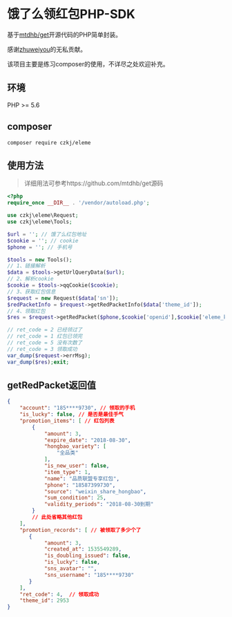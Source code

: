 # 饿了么领红包PHP-SDK

基于[mtdhb/get](https://github.com/mtdhb/get)开源代码的PHP简单封装。

感谢[zhuweiyou](https://github.com/zhuweiyou)的无私贡献。

该项目主要是练习composer的使用，不详尽之处欢迎补充。

## 环境

PHP >= 5.6

## composer

```
composer require czkj/eleme
```

## 使用方法

> 详细用法可参考https://github.com/mtdhb/get源码

~~~php
<?php
require_once __DIR__ . '/vendor/autoload.php';

use czkj\eleme\Request;
use czkj\eleme\Tools;

$url = ''; // 饿了么红包地址
$cookie = ''; // cookie
$phone = ''; // 手机号

$tools = new Tools();
// 1、链接解析
$data = $tools->getUrlQueryData($url);
// 2、解析cookie
$cookie = $tools->qqCookie($cookie);
// 3、获取红包信息
$request = new Request($data['sn']);
$redPacketInfo = $request->getRedPacketInfo($data['theme_id']);
// 4、领取红包
$res = $request->getRedPacket($phone,$cookie['openid'],$cookie['eleme_key'],$data['platform']);

// ret_code = 2 已经领过了
// ret_code = 1 红包已领完
// ret_code = 5 没有次数了
// ret_code = 3 领取成功
var_dump($request->errMsg);
var_dump($res);exit;
~~~

## getRedPacket返回值

~~~json
{
    "account": "185****9730", // 领取的手机
    "is_lucky": false, // 是否是最佳手气
    "promotion_items": [ // 红包列表
        {
            "amount": 3,
            "expire_date": "2018-08-30",
            "hongbao_variety": [
                "全品类"
            ],
            "is_new_user": false,
            "item_type": 1,
            "name": "品质联盟专享红包",
            "phone": "18587399730",
            "source": "weixin_share_hongbao",
            "sum_condition": 25,
            "validity_periods": "2018-08-30到期"
        }
        // 此处省略其他红包
    ],
    "promotion_records": [ // 被领取了多少个了
       {
            "amount": 3,
            "created_at": 1535549289,
            "is_doubling_issued": false,
            "is_lucky": false,
            "sns_avatar": "",
            "sns_username": "185****9730"
       }
    ],
    "ret_code": 4,  // 领取成功
    "theme_id": 2953
}
~~~
